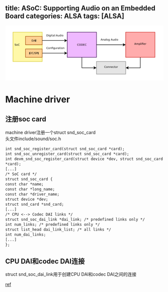 title: ASoC: Supporting Audio on an Embedded Board
categories: ALSA
tags: [ALSA]
---
![](/images/alsa/asoc_anatomy.png)

# Machine driver
## 注册soc card
machine driver注册一个struct snd\_soc\_card   
头文件include/sound/soc.h

	int snd_soc_register_card(struct snd_soc_card *card);
	int snd_soc_unregister_card(struct snd_soc_card *card);
	int devm_snd_soc_register_card(struct device *dev, struct snd_soc_card *card);
	[...]
	/* SoC card */
	struct snd_soc_card {
	const char *name;
	const char *long_name;
	const char *driver_name;
	struct device *dev;
	struct snd_card *snd_card;
	[...]
	/* CPU <--> Codec DAI links */
	struct snd_soc_dai_link *dai_link; /* predefined links only */
	int num_links; /* predefined links only */
	struct list_head dai_link_list; /* all links */
	int num_dai_links;
	[...]
	};

## CPU DAI和codec DAI连接
struct snd\_soc\_dai\_link用于创建CPU DAI和codec DAI之间的连接

	

[ref](http://events.linuxfoundation.org/sites/events/files/slides/belloni-alsa-asoc_0.pdf)

